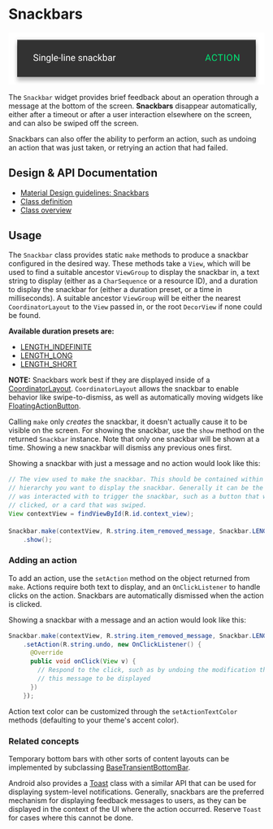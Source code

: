 <!--docs:
title: "Snackbars"
layout: detail
section: components
excerpt: "Brief feedback for an action through a message at the bottom of the screen."
iconId: toast
path: /catalog/snackbar/
-->

# Snackbars

![Snackbars](assets/snackbars.svg)
<!--{: .article__asset.article__asset--screenshot }-->

The `Snackbar` widget provides brief feedback about an operation through a
message at the bottom of the screen. **Snackbars** disappear automatically,
either after a timeout or after a user interaction elsewhere on the screen,
and can also be swiped off the screen.

Snackbars can also offer the ability to perform an action, such as undoing an
action that was just taken, or retrying an action that had failed.

## Design & API Documentation

-   [Material Design guidelines:
    Snackbars](https://material.io/go/design-snackbar)
    <!--{: .icon-list-item.icon-list-item--spec }-->
-   [Class
    definition](https://github.com/material-components/material-components-android/tree/master/lib/java/com/google/android/material/snackbar/Snackbar.java)
    <!--{: .icon-list-item.icon-list-item--link }-->
-   [Class
    overview](https://developer.android.com/reference/com/google/android/material/snackbar/Snackbar.html)
    <!--{: .icon-list-item.icon-list-item--link }--> <!--{: .icon-list }-->

## Usage

The `Snackbar` class provides static `make` methods to produce a snackbar
configured in the desired way. These methods take a `View`, which will be used
to find a suitable ancestor `ViewGroup` to display the snackbar in, a text
string to display (either as a `CharSequence` or a resource ID), and a duration
to display the snackbar for (either a duration preset, or a time in
milliseconds). A suitable ancestor `ViewGroup` will be either the nearest
`CoordinatorLayout` to the `View` passed in, or the root `DecorView` if none
could be found.

**Available duration presets are:**

- [LENGTH_INDEFINITE](https://developer.android.com/reference/com/google/android/material/snackbar/Snackbar.html#LENGTH_INDEFINITE)
- [LENGTH_LONG](https://developer.android.com/reference/com/google/android/material/snackbar/Snackbar.html#LENGTH_LONG)
- [LENGTH_SHORT](https://developer.android.com/reference/com/google/android/material/snackbar/Snackbar.html#LENGTH_SHORT)

**NOTE:** Snackbars work best if they are displayed inside of a
[CoordinatorLayout](https://developer.android.com/reference/android/support/design/widget/CoordinatorLayout.html).
`CoordinatorLayout` allows the snackbar to enable behavior like
swipe-to-dismiss, as well as automatically moving widgets like
[FloatingActionButton](FloatingActionButton.md).

Calling `make` only *creates* the snackbar, it doesn't actually cause it to
be visible on the screen. For showing the snackbar, use the `show` method on the
returned `Snackbar` instance. Note that only one snackbar will be shown at a time.
Showing a new snackbar will dismiss any previous ones first.

Showing a snackbar with just a message and no action would look like this:

```java
// The view used to make the snackbar. This should be contained within the view
// hierarchy you want to display the snackbar. Generally it can be the view that
// was interacted with to trigger the snackbar, such as a button that was
// clicked, or a card that was swiped.
View contextView = findViewById(R.id.context_view);

Snackbar.make(contextView, R.string.item_removed_message, Snackbar.LENGTH_SHORT)
    .show();
```

### Adding an action

To add an action, use the `setAction` method on the object returned from `make`.
Actions require both text to display, and an `OnClickListener` to handle clicks
on the action. Snackbars are automatically dismissed when the action is clicked.

Showing a snackbar with a message and an action would look like this:

```java
Snackbar.make(contextView, R.string.item_removed_message, Snackbar.LENGTH_LONG)
    .setAction(R.string.undo, new OnClickListener() {
      @Override
      public void onClick(View v) {
        // Respond to the click, such as by undoing the modification that caused
        // this message to be displayed
      })
    });
```

Action text color can be customized through the `setActionTextColor` methods
(defaulting to your theme's accent color).

### Related concepts

Temporary bottom bars with other sorts of content layouts can be implemented by
subclassing
[BaseTransientBottomBar](https://developer.android.com/reference/com/google/android/material/snackbar/BaseTransientBottomBar.html).

Android also provides a
[Toast](https://developer.android.com/reference/android/widget/Toast.html) class
with a similar API that can be used for displaying system-level notifications.
Generally, snackbars are the preferred mechanism for displaying feedback
messages to users, as they can be displayed in the context of the UI where the
action occurred. Reserve `Toast` for cases where this cannot be done.

